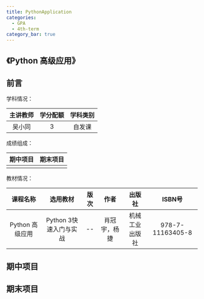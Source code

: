 ```yaml
---
title: PythonApplication
categories:
  - GPA
  - 4th-term
category_bar: true
---
```


## 《Python 高级应用》

## 前言

学科情况：

| 主讲教师 | 学分配额 | 学科类别 |
| :------: | :------: | :------: |
|  吴小同  |    3     |  自发课  |

成绩组成：

| 期中项目 | 期末项目 |
| :------: | :------: |
|          |          |

教材情况：

|    课程名称     |        选用教材        | 版次 |     作者     |     出版社     |      ISBN号      |
| :-------------: | :--------------------: | :--: | :----------: | :------------: | :--------------: |
| Python 高级应用 | Python 3快速入门与实战 |  --  | 肖冠宇，杨捷 | 机械工业出版社 | 978-7-11163405-8 |

## 期中项目

## 期末项目
